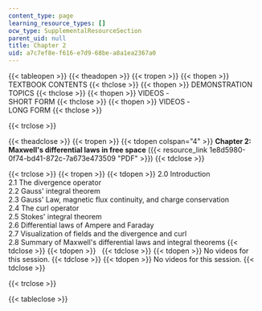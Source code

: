 ```yaml
---
content_type: page
learning_resource_types: []
ocw_type: SupplementalResourceSection
parent_uid: null
title: Chapter 2
uid: a7c7ef8e-f616-e7d9-68be-a8a1ea2367a0
---
```


{{< tableopen >}}
{{< theadopen >}}
{{< tropen >}}
{{< thopen >}}
TEXTBOOK CONTENTS
{{< thclose >}}
{{< thopen >}}
DEMONSTRATION TOPICS
{{< thclose >}}
{{< thopen >}}
VIDEOS -  
SHORT FORM
{{< thclose >}}
{{< thopen >}}
VIDEOS -  
LONG FORM
{{< thclose >}}

{{< trclose >}}

{{< theadclose >}}
{{< tropen >}}
{{< tdopen colspan="4" >}}
**Chapter 2: Maxwell's differential laws in free space** ({{< resource_link 1e8d5980-0f74-bd41-872c-7a673e473509 "PDF" >}})
{{< tdclose >}}

{{< trclose >}}
{{< tropen >}}
{{< tdopen >}}
2.0 Introduction  
2.1 The divergence operator  
2.2 Gauss' integral theorem  
2.3 Gauss' Law, magnetic flux continuity, and charge conservation  
2.4 The curl operator  
2.5 Stokes' integral theorem  
2.6 Differential laws of Ampere and Faraday  
2.7 Visualization of fields and the divergence and curl  
2.8 Summary of Maxwell's differential laws and integral theorems
{{< tdclose >}}
{{< tdopen >}}
 
{{< tdclose >}}
{{< tdopen >}}
No videos for this session.
{{< tdclose >}}
{{< tdopen >}}
No videos for this session.
{{< tdclose >}}

{{< trclose >}}

{{< tableclose >}}